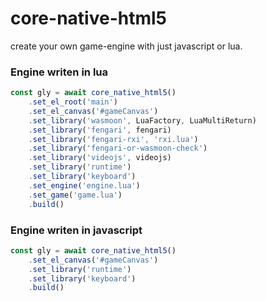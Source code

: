 # core-native-html5
create your own game-engine with just javascript or lua.

### Engine writen in lua

```js
const gly = await core_native_html5()
    .set_el_root('main')
    .set_el_canvas('#gameCanvas')
    .set_library('wasmoon', LuaFactory, LuaMultiReturn)
    .set_library('fengari', fengari)
    .set_library('fengari-rxi', 'rxi.lua')
    .set_library('fengari-or-wasmoon-check')
    .set_library('videojs', videojs)
    .set_library('runtime')
    .set_library('keyboard')
    .set_engine('engine.lua')
    .set_game('game.lua')
    .build()
```

### Engine writen in javascript

```js
const gly = await core_native_html5()
    .set_el_canvas('#gameCanvas')
    .set_library('runtime')
    .set_library('keyboard')
    .build()
```
